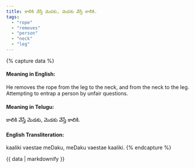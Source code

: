 ```yaml
---
title: కాలికి వేస్తే మెడకు, మెడకు వేస్తే కాలికి.
tags:
  - "rope"
  - "removes"
  - "person"
  - "neck"
  - "leg"
---
```


{% capture data %}
#### Meaning in English:
He removes the rope from the leg to the neck, and from the neck to the leg.
Attempting to entrap a person by unfair questions.

#### Meaning in Telugu:
కాలికి వేస్తే మెడకు, మెడకు వేస్తే కాలికి.

#### English Transliteration:
kaaliki vaestae meDaku, meDaku vaestae kaaliki.
{% endcapture %}

{{ data | markdownify }}

